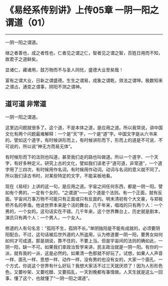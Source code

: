 # 《易经系传别讲》上传05章 一阴一阳之谓道（01）

------

一阴一阳之谓道。

继之者善也，成之者性也，仁者见之谓之仁，智者见之谓之智，百姓日用而不知，故君子之道鲜矣。

显诸仁，藏诸用，鼓万物而不与圣人同忧，盛德大业至矣哉！

富有之谓大业，日新之谓盛德。生生之谓易，成象之谓乾，效法之谓坤。极数知来之谓占，通变之谓事，阴阳不测之谓神。

## 道可道 非常道

一阴一阳之谓道。

这里边问题就很多了。这个道，不是本体之道，是应用之道。所以我常说，讲中国文化有两个问题最难解释：一个是“天”字，一个是“道”字。中国文字是从六书来的。譬如这个道字，有时候讲形而上，有时候讲形而下，形而上的道是不可说、不可说的，所以说“神无方而易无体”。

有时候形而下的法则也叫道，甚至我们走的路也叫做道。所以一个道字、一个天字，有好多种定义。研究上古的文化，譬如我们读老子“道可道，非常道”，一个道字用了三四次，有时候用作名词，有时候用作动词。动词与名词的意义就不同了。所以我们读古书时，对某些特定的文字，不能呆板地看。

现在《易经》上讲的这一句，是应用之道。宇宙之间任何东西，都是一阴一阳。譬如有个男的，一定有个女的，“之谓道”——这个道是个法则。有一个正面，就有反面。宇宙间万事万物不可能只有正面或只有反面的。明末清初有个大文豪，与郑板桥齐名的李渔。他说世界本来是个活的舞台，几千年来，唱戏的只有两个人：一个男的，一个女的。这句话实在不错。几千年来，这个世界舞台上，历史就是剧本，演员只有两个人：一个男人，一个女人。

修道的人有句名言：“孤阳不生，孤阴不长。”单阴独阳是不能有成就的，必须要阴阳配合。不过，这句话被后世外道的人所盗用，认为修道要一阴一阳，要男女如何如何才可成道。那是胡说，靠不住的，不要上当。但是宇宙间的法则的确如此，一阴一阳，缺一不可。如果我们拿政治哲学来讲，民主政治就是一阴一阳。有你的一派，就有我的一派，这是必然的。如果清一色那就不好玩了。试想，如果人人声音一样、面孔一样、思想一样、动作一样，没有男的也没有女的，大家一个面孔、一个方式，你说这个世界有什么好玩？我想大家活不过三天就厌烦了！因为人形形色色，又要吵架、又要吃醋、又要捣乱，一天到晚都有事情做。人天生就是这么一回事，懂了这个，也就懂了“一阴一阳之谓道”。